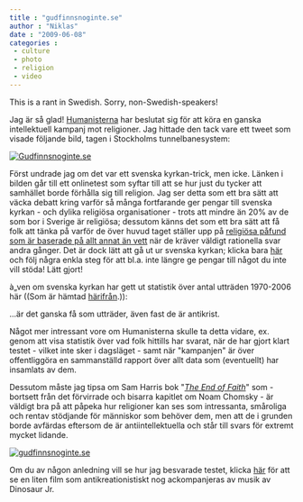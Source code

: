 ```yaml
---
title : "gudfinnsnoginte.se"
author : "Niklas"
date : "2009-06-08"
categories : 
 - culture
 - photo
 - religion
 - video
---
```


This is a rant in Swedish. Sorry, non-Swedish-speakers!

Jag är så glad! [Humanisterna](http://www.humanisterna.se) har beslutat sig för att köra en ganska intellektuell kampanj mot religioner. Jag hittade den tack vare ett tweet som visade följande bild, tagen i Stockholms tunnelbanesystem:

[![Gudfinnsnoginte.se](https://niklasblog.com/wp-content/2009-06-08-gudfinnsnoginte.jpg)](http://twitter.com/moominboy/status/2075221065)

Först undrade jag om det var ett svenska kyrkan-trick, men icke. Länken i bilden går till ett onlinetest som syftar till att se hur just du tycker att samhället borde förhålla sig till religion. Jag ser detta som ett bra sätt att väcka debatt kring varför så många fortfarande ger pengar till svenska kyrkan - och dylika religiösa organisationer - trots att mindre än 20% av de som bor i Sverige är religiösa; dessutom känns det som ett bra sätt att få folk att tänka på varför de över huvud taget ställer upp på [religiösa påfund som är baserade på allt annat än vett](http://skepticsannotatedbible.com/index.htm) när de kräver väldigt rationella svar andra gånger. Det är dock lätt att gå ut ur svenska kyrkan; klicka bara [här](http://www.uturkyrkan.se) och följ några enkla steg för att bl.a. inte längre ge pengar till något du inte vill stöda! Lätt gjort!

à„ven om svenska kyrkan har gett ut statistik över antal utträden 1970-2006 här ((Som är hämtad [härifrån](http://www.svenskakyrkan.se/default.aspx?id=100243&did=37293).)):

  

...är det ganska få som utträder, även fast de är antikrist.

Något mer intressant vore om Humanisterna skulle ta detta vidare, ex. genom att visa statistik över vad folk hittills har svarat, när de har gjort klart testet - vilket inte sker i dagsläget - samt när "kampanjen" är över offentliggöra en sammanställd rapport över allt data som (eventuellt) har insamlats av dem.

Dessutom måste jag tipsa om Sam Harris bok "_[The End of Faith](http://www.samharris.org/site/book_end_of_faith)_" som - bortsett från det förvirrade och bisarra kapitlet om Noam Chomsky - är väldigt bra på att påpeka hur religioner kan ses som intressanta, småroliga och rentav stödjande för människor som behöver dem, men att de i grunden borde avfärdas eftersom de är antiintellektuella och står till svars för extremt mycket lidande.

[![gudfinnsnoginte.se](https://niklasblog.com/wp-content/2009-06-08-antichrist.jpg)](http://gudfinnsnoginte.se)

Om du av någon anledning vill se hur jag besvarade testet, klicka [här](http://screencast.com/t/amlGfyZ9) för att se en liten film som antikreationistiskt nog ackompanjeras av musik av Dinosaur Jr.
